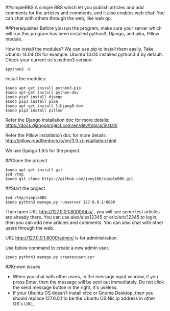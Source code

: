 ##simpleBBS
A simple BBS which let you publish articles and add comments for the articles and comments, and it also enables web chat: You can chat with others through the web, like web qq.


##Prerequisites
Before you run the program, make sure your server which will run this program has been installed python3, Django, and pika, Pillow module.

How to install the modules? We can use pip to install them easily. Take Ubuntu 14.04 OS for example.
Ubuntu 14.04 installed python3.4 by default. Check your current os's python3 version: 
```
$python3 -V
```

Install the modules:
```
$sudo apt-get install python3-pip
$sudo apt-get install python-dev
$sudo pip3 install django
$sudo pip3 install pika
$sudo apt-get install libjpeg8-dev
$sudo pip3 install pillow
```

Refer the Django installation doc for more details: https://docs.djangoproject.com/en/dev/topics/install/

Refer the Pillow installation doc for more details: http://pillow.readthedocs.io/en/3.0.x/installation.html

We use Django 1.9.5 for the project.


##Clone the project
```
$sudo apt-get install git
$cd /tmp
$sudo git clone https://github.com/joey100/simpleBBS.git
```


##Start the project 
```
$cd /tmp/simpleBBS
$sudo python3 manage.py runserver 127.0.0.1:8000
```

Then open URL http://127.0.0.1:8000/bbs/ , you will see some test articles are already there. You can use alex/alex12345 or eric/eric12345 to login, then you can add new articles and comments. You can also chat with other users through the web.

URL http://127.0.0.1:8000/admin/ is for administration.


Use below command to create a new admin user.
```
$sudo python3 manage.py createsuperuser
```



##Known issues
- When you chat with other users, in the message input window, if you press Enter, then the message will be sent out immediately. Do not click the send message button in the right, it's useless.
- If your Ubuntu OS doesn't install xfce or Gnome Desktop, then you should replace 127.0.0.1 to be the Ubuntu OS Nic ip address in other OS's URL.